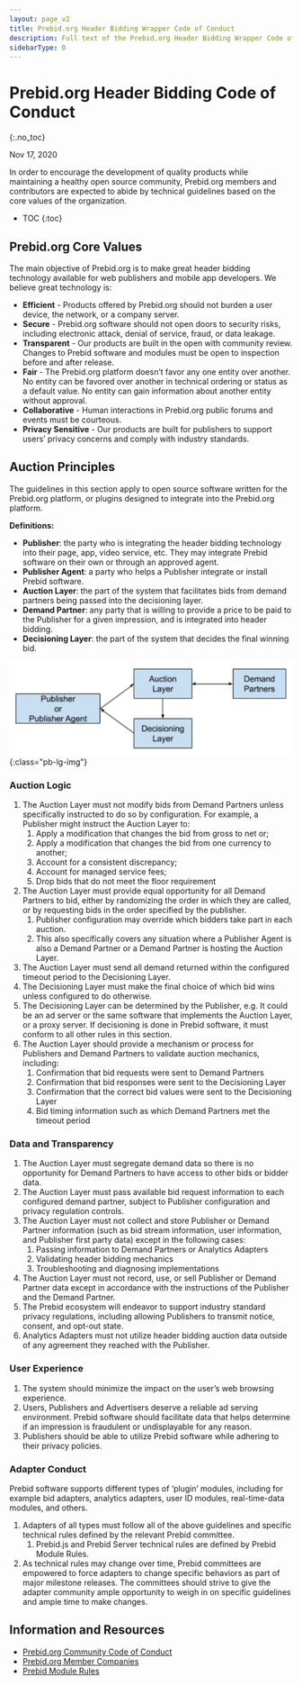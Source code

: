 ```yaml
---
layout: page_v2
title: Prebid.org Header Bidding Wrapper Code of Conduct
description: Full text of the Prebid.org Header Bidding Wrapper Code of Conduct
sidebarType: 0
---
```


# Prebid.org Header Bidding Code of Conduct
{:.no_toc}

Nov 17, 2020

In order to encourage the development of quality products while maintaining a healthy open source community, Prebid.org members and contributors are expected to abide by technical guidelines based on the core values of the organization.

* TOC
{:toc}

## Prebid.org Core Values

The main objective of Prebid.org is to make great header bidding technology available for web publishers and mobile app developers. We believe great technology is:

- **Efficient** - Products offered by Prebid.org should not burden a user device, the network, or a company server.
- **Secure** - Prebid.org software should not open doors to security risks, including electronic attack, denial of service, fraud, or data leakage.
- **Transparent** - Our products are built in the open with community review. Changes to Prebid software and modules must be open to inspection before and after release.
- **Fair** - The Prebid.org platform doesn’t favor any one entity over another. No entity can be favored over another in technical ordering or status as a default value. No entity can gain information about another entity without approval.
- **Collaborative** - Human interactions in Prebid.org public forums and events must be courteous. 
- **Privacy Sensitive** - Our products are built for publishers to support users’ privacy concerns and comply with industry standards.

## Auction Principles

The guidelines in this section apply to open source software written for the Prebid.org platform, or plugins designed to integrate into the Prebid.org platform.

**Definitions:**

- **Publisher**: the party who is integrating the header bidding technology into their page, app, video service, etc. They may integrate Prebid software on their own or through an approved agent.
- **Publisher Agent**: a party who helps a Publisher integrate or install Prebid software.
- **Auction Layer**: the part of the system that facilitates bids from demand partners being passed into the decisioning layer.
- **Demand Partner**: any party that is willing to provide a price to be paid to the Publisher for a given impression, and is integrated into header bidding.
- **Decisioning Layer**: the part of the system that decides the final winning bid.

![Conduct](/assets/images/code-of-conduct-diagram.png){:class="pb-lg-img"}

### Auction Logic

1. The Auction Layer must not modify bids from Demand Partners unless specifically instructed to do so by configuration. For example, a Publisher might instruct the Auction Layer to:
    1. Apply a modification that changes the bid from gross to net or;
    1. Apply a modification that changes the bid from one currency to another;
    1. Account for a consistent discrepancy;
    1. Account for managed service fees;
    1. Drop bids that do not meet the floor requirement
1. The Auction Layer must provide equal opportunity for all Demand Partners to bid, either by randomizing the order in which they are called, or by requesting bids in the order specified by the publisher.
    1. Publisher configuration may override which bidders take part in each auction.
    1. This also specifically covers any situation where a Publisher Agent is also a Demand Partner or a Demand Partner is hosting the Auction Layer.
1. The Auction Layer must send all demand returned within the configured timeout period to the Decisioning Layer.
1. The Decisioning Layer must make the final choice of which bid wins unless configured to do otherwise.
1. The Decisioning Layer can be determined by the Publisher, e.g. It could be an ad server or the same software that implements the Auction Layer, or a proxy server. If decisioning is done in Prebid software, it must conform to all other rules in this section.
1. The Auction Layer should provide a mechanism or process for Publishers and Demand Partners to validate auction mechanics, including:
    1. Confirmation that bid requests were sent to Demand Partners
    1. Confirmation that bid responses were sent to the Decisioning Layer
    1. Confirmation that the correct bid values were sent to the Decisioning Layer
    1. Bid timing information such as which Demand Partners met the timeout period

### Data and Transparency

1. The Auction Layer must segregate demand data so there is no opportunity for Demand Partners to have access to other bids or bidder data.
1. The Auction Layer must pass available bid request information to each configured demand partner, subject to Publisher configuration and privacy regulation controls.
1. The Auction Layer must not collect and store Publisher or Demand Partner information (such as bid stream information, user information, and Publisher first party data) except in the following cases:
    1. Passing information to Demand Partners or Analytics Adapters
    1. Validating header bidding mechanics
    1. Troubleshooting and diagnosing implementations
1. The Auction Layer must not record, use, or sell Publisher or Demand Partner data except in accordance with the instructions of the Publisher and the Demand Partner.
1. The Prebid ecosystem will endeavor to support industry standard privacy regulations, including allowing Publishers to transmit notice, consent, and opt-out state.
1. Analytics Adapters must not utilize header bidding auction data outside of any agreement they reached with the Publisher.

### User Experience

1. The system should minimize the impact on the user’s web browsing experience.
1. Users, Publishers and Advertisers deserve a reliable ad serving environment. Prebid software should facilitate data that helps determine if an impression is fraudulent or undisplayable for any reason.
1. Publishers should be able to utilize Prebid software while adhering to their privacy policies. 

### Adapter Conduct

Prebid software supports different types of ‘plugin’ modules, including for example bid adapters, analytics adapters, user ID modules, real-time-data modules, and others.

1. Adapters of all types must follow all of the above guidelines and specific technical rules defined by the relevant Prebid committee.
    1. Prebid.js and Prebid Server technical rules are defined by Prebid Module Rules.
1. As technical rules may change over time, Prebid committees are empowered to force adapters to change specific behaviors as part of major milestone releases. The committees should strive to give the adapter community ample opportunity to weigh in on specific guidelines and ample time to make changes.

## Information and Resources

- [Prebid.org Community Code of Conduct](https://prebid.org/code-of-conduct/#community)
- [Prebid.org Member Companies](https://prebid.org/membership/member-directory/)
- [Prebid Module Rules](/dev-docs/module-rules.html)

